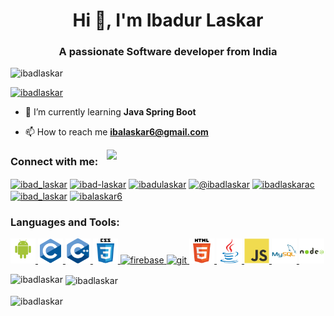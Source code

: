 <h1 align="center">Hi 👋, I'm Ibadur Laskar</h1>
<h3 align="center">A passionate Software developer from India</h3>


<p align="left"> <img src="https://komarev.com/ghpvc/?username=ibadlaskar&label=Profile%20views&color=0e75b6&style=flat](https://contentstatic.techgig.com/thumb/msid-77087595,width-460,resizemode-4/Guide-How-to-build-career-as-a-programmer-without-college-degree.jpg?336360)" alt="ibadlaskar" /> </p>

<p align="left"> <a href="https://github.com/ryo-ma/github-profile-trophy"><img src="https://github-profile-trophy.vercel.app/?username=ibadlaskar" alt="ibadlaskar" /></a> </p>

- 🌱 I’m currently learning **Java Spring Boot**

- 📫 How to reach me **ibalaskar6@gmail.com**
<img align="right" width="350" src="https://user-images.githubusercontent.com/55389276/140866485-8fb1c876-9a8f-4d6a-98dc-08c4981eaf70.gif"/>
<h3 align="left">Connect with me:</h3>
<p align="left">
<a href="https://twitter.com/ibad_laskar" target="blank"><img align="center" src="https://raw.githubusercontent.com/rahuldkjain/github-profile-readme-generator/master/src/images/icons/Social/twitter.svg" alt="ibad_laskar" height="30" width="40" /></a>
<a href="https://linkedin.com/in/ibad-laskar" target="blank"><img align="center" src="https://raw.githubusercontent.com/rahuldkjain/github-profile-readme-generator/master/src/images/icons/Social/linked-in-alt.svg" alt="ibad-laskar" height="30" width="40" /></a>
<a href="https://fb.com/ibadulaskar" target="blank"><img align="center" src="https://raw.githubusercontent.com/rahuldkjain/github-profile-readme-generator/master/src/images/icons/Social/facebook.svg" alt="ibadulaskar" height="30" width="40" /></a>
<a href="https://medium.com/@ibadlaskar" target="blank"><img align="center" src="https://raw.githubusercontent.com/rahuldkjain/github-profile-readme-generator/master/src/images/icons/Social/medium.svg" alt="@ibadlaskar" height="30" width="40" /></a>
<a href="https://www.hackerrank.com/ibadlaskarac" target="blank"><img align="center" src="https://raw.githubusercontent.com/rahuldkjain/github-profile-readme-generator/master/src/images/icons/Social/hackerrank.svg" alt="ibadlaskarac" height="30" width="40" /></a>
<a href="https://www.leetcode.com/ibad_laskar" target="blank"><img align="center" src="https://raw.githubusercontent.com/rahuldkjain/github-profile-readme-generator/master/src/images/icons/Social/leet-code.svg" alt="ibad_laskar" height="30" width="40" /></a>
<a href="https://auth.geeksforgeeks.org/user/ibalaskar6" target="blank"><img align="center" src="https://raw.githubusercontent.com/rahuldkjain/github-profile-readme-generator/master/src/images/icons/Social/geeks-for-geeks.svg" alt="ibalaskar6" height="30" width="40" /></a>
</p>

<h3 align="left">Languages and Tools:</h3>
<p align="left"> <a href="https://developer.android.com" target="_blank" rel="noreferrer"> <img src="https://raw.githubusercontent.com/devicons/devicon/master/icons/android/android-original-wordmark.svg" alt="android" width="40" height="40"/> </a> <a href="https://www.cprogramming.com/" target="_blank" rel="noreferrer"> <img src="https://raw.githubusercontent.com/devicons/devicon/master/icons/c/c-original.svg" alt="c" width="40" height="40"/> </a> <a href="https://www.w3schools.com/cpp/" target="_blank" rel="noreferrer"> <img src="https://raw.githubusercontent.com/devicons/devicon/master/icons/cplusplus/cplusplus-original.svg" alt="cplusplus" width="40" height="40"/> </a> <a href="https://www.w3schools.com/css/" target="_blank" rel="noreferrer"> <img src="https://raw.githubusercontent.com/devicons/devicon/master/icons/css3/css3-original-wordmark.svg" alt="css3" width="40" height="40"/> </a> <a href="https://firebase.google.com/" target="_blank" rel="noreferrer"> <img src="https://www.vectorlogo.zone/logos/firebase/firebase-icon.svg" alt="firebase" width="40" height="40"/> </a> <a href="https://git-scm.com/" target="_blank" rel="noreferrer"> <img src="https://www.vectorlogo.zone/logos/git-scm/git-scm-icon.svg" alt="git" width="40" height="40"/> </a> <a href="https://www.w3.org/html/" target="_blank" rel="noreferrer"> <img src="https://raw.githubusercontent.com/devicons/devicon/master/icons/html5/html5-original-wordmark.svg" alt="html5" width="40" height="40"/> </a> <a href="https://www.java.com" target="_blank" rel="noreferrer"> <img src="https://raw.githubusercontent.com/devicons/devicon/master/icons/java/java-original.svg" alt="java" width="40" height="40"/> </a> <a href="https://developer.mozilla.org/en-US/docs/Web/JavaScript" target="_blank" rel="noreferrer"> <img src="https://raw.githubusercontent.com/devicons/devicon/master/icons/javascript/javascript-original.svg" alt="javascript" width="40" height="40"/> </a> <a href="https://www.mysql.com/" target="_blank" rel="noreferrer"> <img src="https://raw.githubusercontent.com/devicons/devicon/master/icons/mysql/mysql-original-wordmark.svg" alt="mysql" width="40" height="40"/> </a> <a href="https://nodejs.org" target="_blank" rel="noreferrer"> <img src="https://raw.githubusercontent.com/devicons/devicon/master/icons/nodejs/nodejs-original-wordmark.svg" alt="nodejs" width="40" height="40"/> </a> </p>

<p><img align="left" src="https://github-readme-stats.vercel.app/api/top-langs?username=ibadlaskar&show_icons=true&locale=en&layout=compact" alt="ibadlaskar" /></p>

<p>&nbsp;<img align="center" src="https://github-readme-stats.vercel.app/api?username=ibadlaskar&show_icons=true&locale=en" alt="ibadlaskar" /></p>

<p><img align="center" src="https://github-readme-streak-stats.herokuapp.com/?user=ibadlaskar&" alt="ibadlaskar" /></p>
